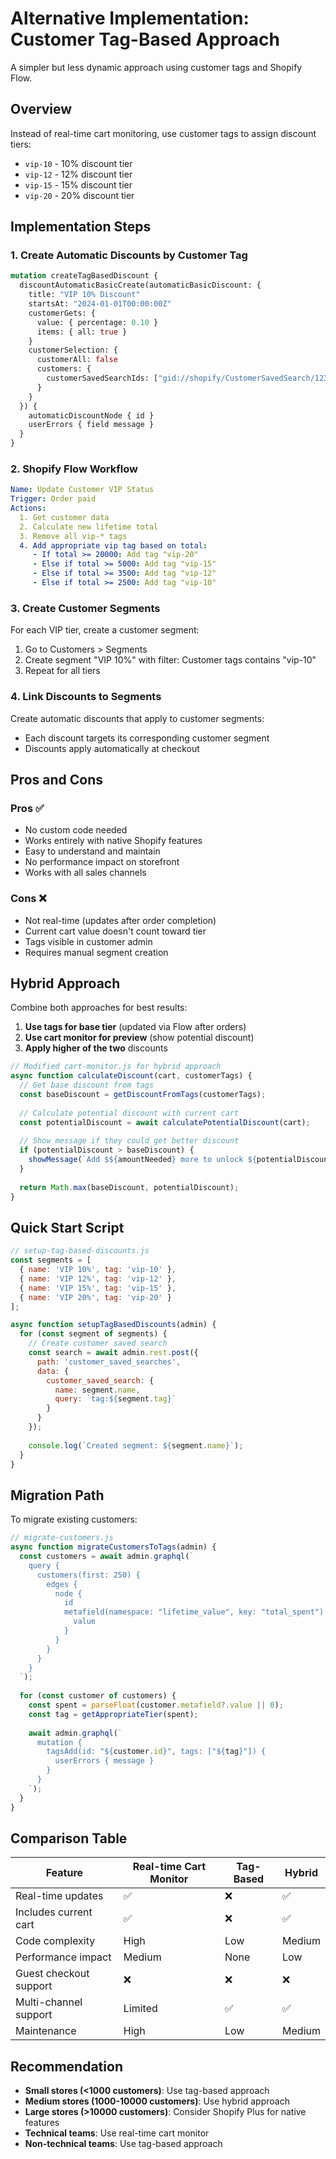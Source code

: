 # Alternative Implementation: Customer Tag-Based Approach

A simpler but less dynamic approach using customer tags and Shopify Flow.

## Overview

Instead of real-time cart monitoring, use customer tags to assign discount tiers:
- `vip-10` - 10% discount tier
- `vip-12` - 12% discount tier  
- `vip-15` - 15% discount tier
- `vip-20` - 20% discount tier

## Implementation Steps

### 1. Create Automatic Discounts by Customer Tag

```graphql
mutation createTagBasedDiscount {
  discountAutomaticBasicCreate(automaticBasicDiscount: {
    title: "VIP 10% Discount"
    startsAt: "2024-01-01T00:00:00Z"
    customerGets: {
      value: { percentage: 0.10 }
      items: { all: true }
    }
    customerSelection: {
      customerAll: false
      customers: {
        customerSavedSearchIds: ["gid://shopify/CustomerSavedSearch/123"]
      }
    }
  }) {
    automaticDiscountNode { id }
    userErrors { field message }
  }
}
```

### 2. Shopify Flow Workflow

```yaml
Name: Update Customer VIP Status
Trigger: Order paid
Actions:
  1. Get customer data
  2. Calculate new lifetime total
  3. Remove all vip-* tags
  4. Add appropriate vip tag based on total:
     - If total >= 20000: Add tag "vip-20"
     - Else if total >= 5000: Add tag "vip-15"
     - Else if total >= 3500: Add tag "vip-12"
     - Else if total >= 2500: Add tag "vip-10"
```

### 3. Create Customer Segments

For each VIP tier, create a customer segment:
1. Go to Customers > Segments
2. Create segment "VIP 10%" with filter: Customer tags contains "vip-10"
3. Repeat for all tiers

### 4. Link Discounts to Segments

Create automatic discounts that apply to customer segments:
- Each discount targets its corresponding customer segment
- Discounts apply automatically at checkout

## Pros and Cons

### Pros ✅
- No custom code needed
- Works entirely with native Shopify features
- Easy to understand and maintain
- No performance impact on storefront
- Works with all sales channels

### Cons ❌
- Not real-time (updates after order completion)
- Current cart value doesn't count toward tier
- Tags visible in customer admin
- Requires manual segment creation

## Hybrid Approach

Combine both approaches for best results:

1. **Use tags for base tier** (updated via Flow after orders)
2. **Use cart monitor for preview** (show potential discount)
3. **Apply higher of the two** discounts

```javascript
// Modified cart-monitor.js for hybrid approach
async function calculateDiscount(cart, customerTags) {
  // Get base discount from tags
  const baseDiscount = getDiscountFromTags(customerTags);
  
  // Calculate potential discount with current cart
  const potentialDiscount = await calculatePotentialDiscount(cart);
  
  // Show message if they could get better discount
  if (potentialDiscount > baseDiscount) {
    showMessage(`Add $${amountNeeded} more to unlock ${potentialDiscount}% off!`);
  }
  
  return Math.max(baseDiscount, potentialDiscount);
}
```

## Quick Start Script

```javascript
// setup-tag-based-discounts.js
const segments = [
  { name: 'VIP 10%', tag: 'vip-10' },
  { name: 'VIP 12%', tag: 'vip-12' },
  { name: 'VIP 15%', tag: 'vip-15' },
  { name: 'VIP 20%', tag: 'vip-20' }
];

async function setupTagBasedDiscounts(admin) {
  for (const segment of segments) {
    // Create customer saved search
    const search = await admin.rest.post({
      path: 'customer_saved_searches',
      data: {
        customer_saved_search: {
          name: segment.name,
          query: `tag:${segment.tag}`
        }
      }
    });
    
    console.log(`Created segment: ${segment.name}`);
  }
}
```

## Migration Path

To migrate existing customers:

```javascript
// migrate-customers.js
async function migrateCustomersToTags(admin) {
  const customers = await admin.graphql(`
    query {
      customers(first: 250) {
        edges {
          node {
            id
            metafield(namespace: "lifetime_value", key: "total_spent") {
              value
            }
          }
        }
      }
    }
  `);
  
  for (const customer of customers) {
    const spent = parseFloat(customer.metafield?.value || 0);
    const tag = getAppropriateTier(spent);
    
    await admin.graphql(`
      mutation {
        tagsAdd(id: "${customer.id}", tags: ["${tag}"]) {
          userErrors { message }
        }
      }
    `);
  }
}
```

## Comparison Table

| Feature | Real-time Cart Monitor | Tag-Based | Hybrid |
|---------|----------------------|-----------|---------|
| Real-time updates | ✅ | ❌ | ✅ |
| Includes current cart | ✅ | ❌ | ✅ |
| Code complexity | High | Low | Medium |
| Performance impact | Medium | None | Low |
| Guest checkout support | ❌ | ❌ | ❌ |
| Multi-channel support | Limited | ✅ | ✅ |
| Maintenance | High | Low | Medium |

## Recommendation

- **Small stores (<1000 customers)**: Use tag-based approach
- **Medium stores (1000-10000 customers)**: Use hybrid approach
- **Large stores (>10000 customers)**: Consider Shopify Plus for native features
- **Technical teams**: Use real-time cart monitor
- **Non-technical teams**: Use tag-based approach
